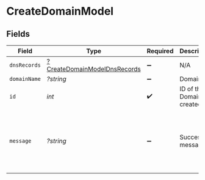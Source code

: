 # CreateDomainModel


## Fields

| Field                                                                              | Type                                                                               | Required                                                                           | Description                                                                        | Example                                                                            |
| ---------------------------------------------------------------------------------- | ---------------------------------------------------------------------------------- | ---------------------------------------------------------------------------------- | ---------------------------------------------------------------------------------- | ---------------------------------------------------------------------------------- |
| `dnsRecords`                                                                       | [?CreateDomainModelDnsRecords](../../models/shared/CreateDomainModelDnsRecords.md) | :heavy_minus_sign:                                                                 | N/A                                                                                |                                                                                    |
| `domainName`                                                                       | *?string*                                                                          | :heavy_minus_sign:                                                                 | Domain                                                                             | true                                                                               |
| `id`                                                                               | *int*                                                                              | :heavy_check_mark:                                                                 | ID of the Domain created                                                           | 5                                                                                  |
| `message`                                                                          | *?string*                                                                          | :heavy_minus_sign:                                                                 | Success message                                                                    | Domain added successfully. To authenticate it, add following DNS records           |